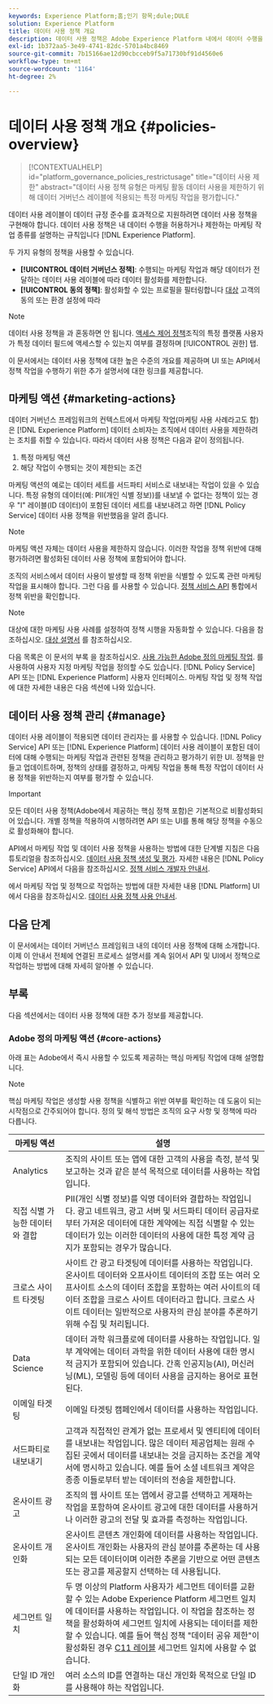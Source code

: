 ```yaml
---
keywords: Experience Platform;홈;인기 항목;dule;DULE
solution: Experience Platform
title: 데이터 사용 정책 개요
description: 데이터 사용 정책은 Adobe Experience Platform 내에서 데이터 수행을 허용하거나 제한하는 마케팅 작업 종류를 설명하는 규칙입니다.
exl-id: 1b372aa5-3e49-4741-82dc-5701a4bc8469
source-git-commit: 7b15166ae12d90cbcceb9f5a71730bf91d4560e6
workflow-type: tm+mt
source-wordcount: '1164'
ht-degree: 2%

---
```


# 데이터 사용 정책 개요 {#policies-overview}

>[!CONTEXTUALHELP]
>id="platform_governance_policies_restrictusage"
>title="데이터 사용 제한"
>abstract="데이터 사용 정책 유형은 마케팅 활동 데이터 사용을 제한하기 위해 데이터 거버넌스 레이블에 적용되는 특정 마케팅 작업을 평가합니다."

데이터 사용 레이블이 데이터 규정 준수를 효과적으로 지원하려면 데이터 사용 정책을 구현해야 합니다. 데이터 사용 정책은 내 데이터 수행을 허용하거나 제한하는 마케팅 작업 종류를 설명하는 규칙입니다 [!DNL Experience Platform].

두 가지 유형의 정책을 사용할 수 있습니다.

* **[!UICONTROL 데이터 거버넌스 정책]**: 수행되는 마케팅 작업과 해당 데이터가 전달하는 데이터 사용 레이블에 따라 데이터 활성화를 제한합니다.
* **[!UICONTROL 동의 정책]**: 활성화할 수 있는 프로필을 필터링합니다 [대상](../../destinations/home.md) 고객의 동의 또는 환경 설정에 따라

>[!NOTE]
>
>데이터 사용 정책을 과 혼동하면 안 됩니다. [액세스 제어 정책](../../access-control/abac/end-to-end-guide.md#policy)조직의 특정 플랫폼 사용자가 특정 데이터 필드에 액세스할 수 있는지 여부를 결정하며 [!UICONTROL 권한] 탭.

이 문서에서는 데이터 사용 정책에 대한 높은 수준의 개요를 제공하며 UI 또는 API에서 정책 작업을 수행하기 위한 추가 설명서에 대한 링크를 제공합니다.

## 마케팅 액션 {#marketing-actions}

데이터 거버넌스 프레임워크의 컨텍스트에서 마케팅 작업(마케팅 사용 사례라고도 함)은 [!DNL Experience Platform] 데이터 소비자는 조직에서 데이터 사용을 제한하려는 조치를 취할 수 있습니다. 따라서 데이터 사용 정책은 다음과 같이 정의됩니다.

1. 특정 마케팅 액션
2. 해당 작업이 수행되는 것이 제한되는 조건

마케팅 액션의 예로는 데이터 세트를 서드파티 서비스로 내보내는 작업이 있을 수 있습니다. 특정 유형의 데이터(예: PII(개인 식별 정보))를 내보낼 수 없다는 정책이 있는 경우 &quot;I&quot; 레이블(ID 데이터)이 포함된 데이터 세트를 내보내려고 하면 [!DNL Policy Service] 데이터 사용 정책을 위반했음을 알려 줍니다.

>[!NOTE]
>
>마케팅 액션 자체는 데이터 사용을 제한하지 않습니다. 이러한 작업을 정책 위반에 대해 평가하려면 활성화된 데이터 사용 정책에 포함되어야 합니다.

조직의 서비스에서 데이터 사용이 발생할 때 정책 위반을 식별할 수 있도록 관련 마케팅 작업을 표시해야 합니다. 그런 다음 를 사용할 수 있습니다. [정책 서비스 API](https://www.adobe.io/experience-platform-apis/references/policy-service/) 통합에서 정책 위반을 확인합니다.

>[!NOTE]
>
>대상에 대한 마케팅 사용 사례를 설정하여 정책 시행을 자동화할 수 있습니다. 다음을 참조하십시오. [대상 설명서](../../destinations/home.md) 를 참조하십시오.

다음 목록은 이 문서의 부록 을 참조하십시오. [사용 가능한 Adobe 정의 마케팅 작업](#core-actions). 를 사용하여 사용자 지정 마케팅 작업을 정의할 수도 있습니다. [!DNL Policy Service] API 또는 [!DNL Experience Platform] 사용자 인터페이스. 마케팅 작업 및 정책 작업에 대한 자세한 내용은 다음 섹션에 나와 있습니다.

<!-- (Add after AAM DEC mapping doc is published)
### Inheritance from Adobe Audience Manager Data Export Controls

Experience Platform has the ability to share segments with Adobe Audience Manager. Any Data Export Controls that have been applied to Audience Manager segments are translated to equivalent marketing use cases recognized by Experience Platform Data Governance.

For a reference on how specific Data Export Controls map to marketing actions in Platform, please refer to the [Audience Manager documentation](https://experienceleague.adobe.com/docs/audience-manager/user-guide/features/data-export-controls.html).
-->

## 데이터 사용 정책 관리 {#manage}

데이터 사용 레이블이 적용되면 데이터 관리자는 를 사용할 수 있습니다. [!DNL Policy Service] API 또는 [!DNL Experience Platform] 데이터 사용 레이블이 포함된 데이터에 대해 수행되는 마케팅 작업과 관련된 정책을 관리하고 평가하기 위한 UI. 정책을 만들고 업데이트하며, 정책의 상태를 결정하고, 마케팅 작업을 통해 특정 작업이 데이터 사용 정책을 위반하는지 여부를 평가할 수 있습니다.

>[!IMPORTANT]
>
>모든 데이터 사용 정책(Adobe에서 제공하는 핵심 정책 포함)은 기본적으로 비활성화되어 있습니다. 개별 정책을 적용하여 시행하려면 API 또는 UI를 통해 해당 정책을 수동으로 활성화해야 합니다.

API에서 마케팅 작업 및 데이터 사용 정책을 사용하는 방법에 대한 단계별 지침은 다음 튜토리얼을 참조하십시오. [데이터 사용 정책 생성 및 평가](create.md). 자세한 내용은 [!DNL Policy Service] API에서 다음을 참조하십시오. [정책 서비스 개발자 안내서](../api/getting-started.md).

에서 마케팅 작업 및 정책으로 작업하는 방법에 대한 자세한 내용 [!DNL Platform] UI에서 다음을 참조하십시오. [데이터 사용 정책 사용 안내서](./user-guide.md).

## 다음 단계

이 문서에서는 데이터 거버넌스 프레임워크 내의 데이터 사용 정책에 대해 소개합니다. 이제 이 안내서 전체에 연결된 프로세스 설명서를 계속 읽어서 API 및 UI에서 정책으로 작업하는 방법에 대해 자세히 알아볼 수 있습니다.

## 부록

다음 섹션에서는 데이터 사용 정책에 대한 추가 정보를 제공합니다.

### Adobe 정의 마케팅 액션 {#core-actions}

아래 표는 Adobe에서 즉시 사용할 수 있도록 제공하는 핵심 마케팅 작업에 대해 설명합니다.

>[!NOTE]
>
>핵심 마케팅 작업은 생성할 사용 정책을 식별하고 위반 여부를 확인하는 데 도움이 되는 시작점으로 간주되어야 합니다. 정의 및 해석 방법은 조직의 요구 사항 및 정책에 따라 다릅니다.

| 마케팅 액션 | 설명 |
| --- | --- |
| Analytics | 조직의 사이트 또는 앱에 대한 고객의 사용을 측정, 분석 및 보고하는 것과 같은 분석 목적으로 데이터를 사용하는 작업입니다. |
| 직접 식별 가능한 데이터와 결합 | PII(개인 식별 정보)를 익명 데이터와 결합하는 작업입니다. 광고 네트워크, 광고 서버 및 서드파티 데이터 공급자로부터 가져온 데이터에 대한 계약에는 직접 식별할 수 있는 데이터가 있는 이러한 데이터의 사용에 대한 특정 계약 금지가 포함되는 경우가 많습니다. |
| 크로스 사이트 타겟팅 | 사이트 간 광고 타겟팅에 데이터를 사용하는 작업입니다. 온사이트 데이터와 오프사이트 데이터의 조합 또는 여러 오프사이트 소스의 데이터 조합을 포함하는 여러 사이트의 데이터 조합을 크로스 사이트 데이터라고 합니다. 크로스 사이트 데이터는 일반적으로 사용자의 관심 분야를 추론하기 위해 수집 및 처리됩니다. |
| Data Science | 데이터 과학 워크플로에 데이터를 사용하는 작업입니다. 일부 계약에는 데이터 과학을 위한 데이터 사용에 대한 명시적 금지가 포함되어 있습니다. 간혹 인공지능(AI), 머신러닝(ML), 모델링 등에 데이터 사용을 금지하는 용어로 표현된다. |
| 이메일 타겟팅 | 이메일 타겟팅 캠페인에서 데이터를 사용하는 작업입니다. |
| 서드파티로 내보내기 | 고객과 직접적인 관계가 없는 프로세서 및 엔티티에 데이터를 내보내는 작업입니다. 많은 데이터 제공업체는 원래 수집된 곳에서 데이터를 내보내는 것을 금지하는 조건을 계약서에 명시하고 있습니다. 예를 들어 소셜 네트워크 계약은 종종 이들로부터 받는 데이터의 전송을 제한합니다. |
| 온사이트 광고 | 조직의 웹 사이트 또는 앱에서 광고를 선택하고 게재하는 작업을 포함하여 온사이트 광고에 대한 데이터를 사용하거나 이러한 광고의 전달 및 효과를 측정하는 작업입니다. |
| 온사이트 개인화 | 온사이트 콘텐츠 개인화에 데이터를 사용하는 작업입니다. 온사이트 개인화는 사용자의 관심 분야를 추론하는 데 사용되는 모든 데이터이며 이러한 추론을 기반으로 어떤 콘텐츠 또는 광고를 제공할지 선택하는 데 사용됩니다. |
| 세그먼트 일치 | 두 명 이상의 Platform 사용자가 세그먼트 데이터를 교환할 수 있는 Adobe Experience Platform 세그먼트 일치에 데이터를 사용하는 작업입니다. 이 작업을 참조하는 정책을 활성화하여 세그먼트 일치에 사용되는 데이터를 제한할 수 있습니다. 예를 들어 핵심 정책 &quot;데이터 공유 제한&quot;이 활성화된 경우 [C11 레이블](../labels/reference.md#c11) 세그먼트 일치에 사용할 수 없습니다. |
| 단일 ID 개인화 | 여러 소스의 ID를 연결하는 대신 개인화 목적으로 단일 ID를 사용해야 하는 작업입니다. |
